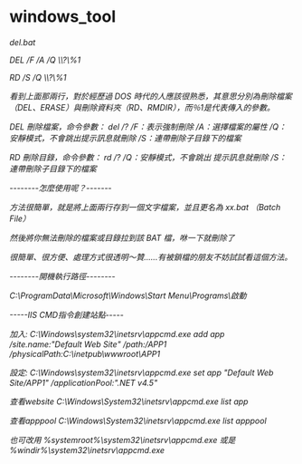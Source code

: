 # windows_tool
<h6>del.bat
<p>DEL /F /A /Q \\?\%1
<p>RD /S /Q \\?\%1

看到上面那兩行，對於經歷過 DOS 時代的人應該很熟悉，其意思分別為刪除檔案（DEL、ERASE）與刪除資料夾（RD、RMDIR），而％1是代表傳入的參數。

DEL 刪除檔案，命令參數： del /?
/F：表示強制刪除
/A：選擇檔案的屬性
/Q：安靜模式，不會跳出提示訊息就刪除
/S：連帶刪除子目錄下的檔案

RD 刪除目錄，命令參數： rd /?
/Q：安靜模式，不會跳出 提示訊息就刪除
/S：連帶刪除子目錄下的檔案

--------怎麼使用呢？-------

方法很簡單，就是將上面兩行存到一個文字檔案，並且更名為 xx.bat （Batch File）

然後將你無法刪除的檔案或目錄拉到該 BAT 檔，咻一下就刪除了

很簡單、很方便、處理方式很透明～贊......有被鎖檔的朋友不妨試試看這個方法。

--------開機執行路徑--------

C:\ProgramData\Microsoft\Windows\Start Menu\Programs\啟動

-----IIS CMD指令創建站點-----

加入:
C:\Windows\system32\inetsrv\appcmd.exe add app /site.name:"Default Web Site" /path:/APP1 /physicalPath:C:\inetpub\wwwroot\APP1

設定:
C:\Windows\system32\inetsrv\appcmd.exe set app "Default Web Site/APP1" /applicationPool:".NET v4.5"

查看website 
C:\Windows\System32\inetsrv\appcmd.exe list app

查看apppool 
C:\Windows\System32\inetsrv\appcmd.exe list apppool

也可改用
%systemroot%\system32\inetsrv\appcmd.exe 或是 %windir%\system32\inetsrv\appcmd.exe
